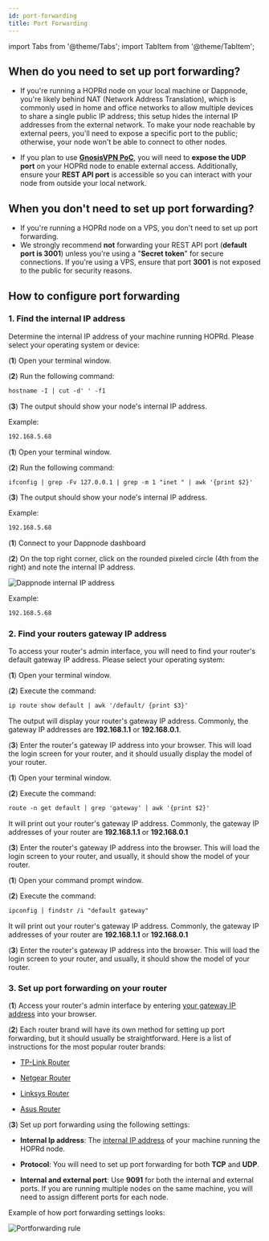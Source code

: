 ```yaml
---
id: port-forwarding
title: Port Forwarding
---
```


import Tabs from '@theme/Tabs';
import TabItem from '@theme/TabItem';

## When do you need to set up port forwarding?

- If you're running a HOPRd node on your local machine or Dappnode, you're likely behind NAT (Network Address Translation), which is commonly used in home and office networks to allow multiple devices to share a single public IP address; this setup hides the internal IP addresses from the external network. To make your node reachable by external peers, you'll need to expose a specific port to the public; otherwise, your node won't be able to connect to other nodes.

- If you plan to use **[GnosisVPN PoC](https://gnosisvpn.com)**, you will need to **expose the UDP port** on your HOPRd node to enable external access. Additionally, ensure your **REST API port** is accessible so you can interact with your node from outside your local network.

## When you don't need to set up port forwarding?

- If you're running a HOPRd node on a VPS, you don't need to set up port forwarding.
- We strongly recommend **not** forwarding your REST API port (**default port is 3001**) unless you're using a "**Secret token**" for secure connections. If you're using a VPS, ensure that port **3001** is not exposed to the public for security reasons.

## How to configure port forwarding

### 1. Find the internal IP address

Determine the internal IP address of your machine running HOPRd. Please select your operating system or device:

<Tabs>
<TabItem value="linux_port_forwarding" label="Linux">

(**1**) Open your terminal window.

(**2**) Run the following command:

```md
hostname -I | cut -d' ' -f1
```

(**3**) The output should show your node's internal IP address.

Example:

```md
192.168.5.68
``` 
</TabItem>
<TabItem value="macOS_port_forwarding" label="macOS">

(**1**) Open your terminal window.

(**2**) Run the following command:

```md
ifconfig | grep -Fv 127.0.0.1 | grep -m 1 "inet " | awk '{print $2}'
```

(**3**) The output should show your node's internal IP address.

Example:

```md
192.168.5.68
```
</TabItem>
<TabItem value="dappnode_port_forwarding" label="Dappnode">

(**1**) Connect to your Dappnode dashboard

(**2**) On the top right corner, click on the rounded pixeled circle (4th from the right) and note the internal IP address.

![Dappnode internal IP address](/img/node/dappnode-internal-ip.png)

Example:

```md
192.168.5.68
```
</TabItem>
</Tabs>

### 2. Find your routers gateway IP address

To access your router's admin interface, you will need to find your router's default gateway IP address. Please select your operating system:

<Tabs>

<TabItem value="linux_router_gateway" label="Linux">

(**1**) Open your terminal window.

(**2**) Execute the command: 

```md
ip route show default | awk '/default/ {print $3}'
```

The output will display your router's gateway IP address. Commonly, the gateway IP addresses are **192.168.1.1** or **192.168.0.1**.

(**3**) Enter the router's gateway IP address into your browser. This will load the login screen for your router, and it should usually display the model of your router.

</TabItem>
<TabItem value="mac_router_gateway" label="macOS">

(**1**) Open your terminal window.

(**2**) Execute the command: 

```md
route -n get default | grep 'gateway' | awk '{print $2}'
```

It will print out your router's gateway IP address. Commonly, the gateway IP addresses of your router are **192.168.1.1** or **192.168.0.1**

(**3**) Enter the router's gateway IP address into the browser. This will load the login screen to your router, and usually, it should show the model of your router.

</TabItem>
<TabItem value="windows_router_gateway" label="Windows">

(**1**) Open your command prompt window.

(**2**) Execute the command: 

```md
ipconfig | findstr /i "default gateway"
```

It will print out your router's gateway IP address. Commonly, the gateway IP addresses of your router are **192.168.1.1** or **192.168.0.1**

(**3**) Enter the router's gateway IP address into the browser. This will load the login screen to your router, and usually, it should show the model of your router.

</TabItem>
</Tabs> 

### 3. Set up port forwarding on your router

(**1**) Access your router's admin interface by entering [your gateway IP address](./port-forwarding.md#2-find-your-routers-gateway-ip-address) into your browser.

(**2**) Each router brand will have its own method for setting up port forwarding, but it should usually be straightforward. Here is a list of instructions for the most popular router brands:

- [TP-Link Router](https://www.tp-link.com/us/support/faq/134/)

- [Netgear Router](https://kb.netgear.com/24290/How-do-I-add-a-custom-port-forwarding-service-on-my-NETGEAR-router)

- [Linksys Router](https://www.linksys.com/dk/support-article/?articleNum=138535)

- [Asus Router](https://www.asus.com/support/FAQ/1037906/)

(**3**) Set up port forwarding using the following settings:

- **Internal Ip address**: The [internal IP address](./port-forwarding.md#1-find-the-internal-ip-address) of your machine running the HOPRd node.

- **Protocol**: You will need to set up port forwarding for both **TCP** and **UDP**.

- **Internal and external port**: Use **9091** for both the internal and external ports. If you are running multiple nodes on the same machine, you will need to assign different ports for each node.

Example of how port forwarding settings looks:

![Portforwarding rule](/img/node/asus-port-forwarding.png)